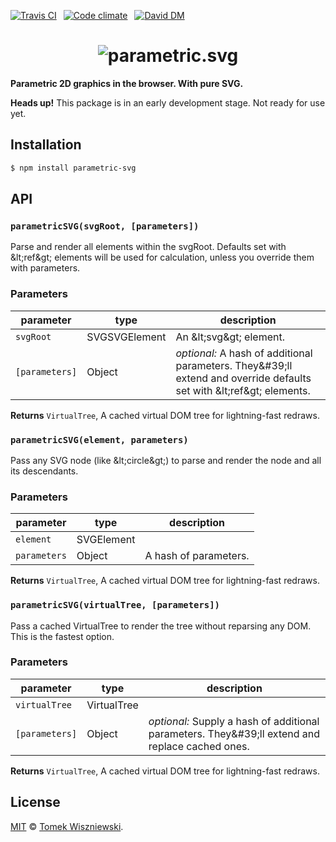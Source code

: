 [![Travis CI](https://img.shields.io/travis/parametric-svg/js/master.svg?style=flat-square)](https://travis-ci.org/parametric-svg/js)
 [![Code climate](https://img.shields.io/codeclimate/github/parametric-svg/js.svg?style=flat-square)](https://codeclimate.com/github/parametric-svg/js)
 [![David DM](https://img.shields.io/david/parametric-svg/js.svg?style=flat-square)](http://david-dm.org/parametric-svg/js)




<h1 align="center">
  <img alt="parametric.svg" src="https://rawgit.com/parametric-svg/parametric.svg/master/assets/logo.svg" />
</h1>

**Parametric 2D graphics in the browser. With pure SVG.**

**Heads up!** This package is in an early development stage. Not ready for use yet.




Installation
------------

```sh
$ npm install parametric-svg
```




API
---


### `parametricSVG(svgRoot, [parameters])`

Parse and render all elements within the svgRoot. Defaults set with &amp;lt;ref&amp;gt; elements will be used for calculation, unless you override them with parameters.

### Parameters

| parameter      | type          | description                                                                                                              |
| -------------- | ------------- | ------------------------------------------------------------------------------------------------------------------------ |
| `svgRoot`      | SVGSVGElement |   An &amp;lt;svg&amp;gt; element.                                                                                                |
| `[parameters]` | Object        | _optional:_   A hash of additional parameters. They&amp;#39;ll extend and override defaults set with &amp;lt;ref&amp;gt;   elements. |



**Returns** `VirtualTree`,   A cached virtual DOM tree for lightning-fast redraws.


### `parametricSVG(element, parameters)`

Pass any SVG node (like &amp;lt;circle&amp;gt;) to parse and render the node and all its descendants.

### Parameters

| parameter    | type       | description             |
| ------------ | ---------- | ----------------------- |
| `element`    | SVGElement |                         |
| `parameters` | Object     |   A hash of parameters. |



**Returns** `VirtualTree`,   A cached virtual DOM tree for lightning-fast redraws.


### `parametricSVG(virtualTree, [parameters])`

Pass a cached VirtualTree to render the tree without reparsing any DOM. This is the fastest option.

### Parameters

| parameter      | type        | description                                                                                       |
| -------------- | ----------- | ------------------------------------------------------------------------------------------------- |
| `virtualTree`  | VirtualTree |                                                                                                   |
| `[parameters]` | Object      | _optional:_   Supply a hash of additional parameters. They&amp;#39;ll extend and replace cached ones. |



**Returns** `VirtualTree`,   A cached virtual DOM tree for lightning-fast redraws.






License
-------

[MIT][] © [Tomek Wiszniewski][].


[MIT]: ./License.md
[Tomek Wiszniewski]: https://github.com/tomekwi
